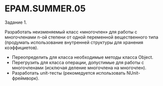 # EPAM.SUMMER.05

Задание 1.

Разработать неизменяемый класс «многочлен» для работы с многочленами n-ой степени от одной переменной
вещественного типа (продумать использование внутренней структуры для хранения коэффициетов).
* Переопределить для класса необходимые методы класса Object.
* Перегрузить для класса операции, допустимые для работы с многочленами (исключая деление многочлена на
многочлен).
* Разработать unit-тесты (рекомедуется использовать NUnit-фреймворк).
